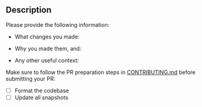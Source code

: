 ## Description

Please provide the following information:

- What changes you made:

- Why you made them, and:

- Any other useful context:

Make sure to follow the PR preparation steps in [CONTRIBUTING.md](../CONTRIBUTING.md#preparing-your-pr) before submitting your PR:

- [ ] Format the codebase
- [ ] Update all snapshots

